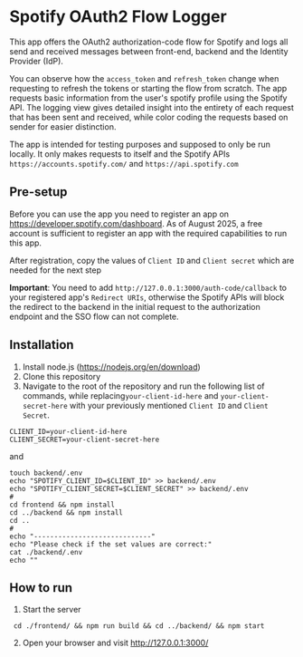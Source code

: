 # Spotify OAuth2 Flow Logger
This app offers the OAuth2 authorization-code flow for Spotify and logs all send and received messages between front-end, backend 
and the Identity Provider (IdP).

You can observe how the `access_token` and `refresh_token` change when requesting to refresh the tokens or starting 
the flow from scratch.
The app requests basic information from the user's spotify profile using the Spotify API.
The logging view gives detailed insight into the entirety of each request that has been sent and
received, while color coding the requests based on sender for easier distinction.

The app is intended for testing purposes and supposed to only be run locally. It only makes requests to itself and the Spotify APIs
`https://accounts.spotify.com/` and `https://api.spotify.com`

## Pre-setup
Before you can use the app you need to register an app on https://developer.spotify.com/dashboard. As of August 2025, 
a free account is sufficient to register an app with the required capabilities to run this app.  

After registration, copy the values of `Client ID` and `Client secret` which are needed for the next step

**Important**: You need to add `http://127.0.0.1:3000/auth-code/callback` to your registered app's 
`Redirect URIs`, otherwise the Spotify APIs will block the redirect to the backend in the initial request 
to the authorization endpoint and the SSO flow can not complete.

## Installation
1. Install node.js (https://nodejs.org/en/download)
2. Clone this repository
3. Navigate to the root of the repository and run the following list of commands, while replacing`your-client-id-here` and `your-client-secret-here` with your previously mentioned `Client ID` and `Client Secret`.
```
CLIENT_ID=your-client-id-here
CLIENT_SECRET=your-client-secret-here
``` 
and
```
touch backend/.env
echo "SPOTIFY_CLIENT_ID=$CLIENT_ID" >> backend/.env 
echo "SPOTIFY_CLIENT_SECRET=$CLIENT_SECRET" >> backend/.env 
#
cd frontend && npm install
cd ../backend && npm install
cd .. 
#
echo "-----------------------------"
echo "Please check if the set values are correct:"
cat ./backend/.env
echo ""
```

## How to run
1. Start the server 
```
 cd ./frontend/ && npm run build && cd ../backend/ && npm start
```
2. Open your browser and visit http://127.0.0.1:3000/
